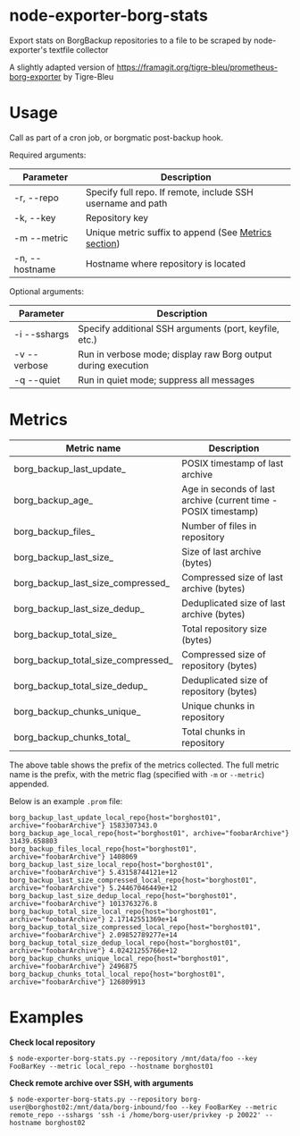 # node-exporter-borg-stats
Export stats on BorgBackup repositories to a file to be scraped by node-exporter's textfile collector

A slightly adapted version of https://framagit.org/tigre-bleu/prometheus-borg-exporter by Tigre-Bleu

# Usage
Call as part of a cron job, or borgmatic post-backup hook. 

Required arguments:

Parameter | Description
----------|------------
-r, --repo      | Specify full repo. If remote, include SSH username and path
-k, --key       | Repository key
-m --metric     | Unique metric suffix to append (See [Metrics section](#Metrics))
-n, --hostname  | Hostname where repository is located

Optional arguments:

Parameter | Description
----------|------------
-i --sshargs  | Specify additional SSH arguments (port, keyfile, etc.)
-v  --verbose | Run in verbose mode; display raw Borg output during execution
-q  --quiet   | Run in quiet mode; suppress all messages


# Metrics

Metric name | Description
------------|------------
borg_backup_last_update_            | POSIX timestamp of last archive
borg_backup_age_                    | Age in seconds of last archive (current time - POSIX timestamp)
borg_backup_files_                  | Number of files in repository
borg_backup_last_size_              | Size of last archive (bytes)
borg_backup_last_size_compressed_   | Compressed size of last archive (bytes)          
borg_backup_last_size_dedup_        | Deduplicated size of last archive (bytes)
borg_backup_total_size_             | Total repository size (bytes)
borg_backup_total_size_compressed_  | Compressed size of repository (bytes)
borg_backup_total_size_dedup_       | Deduplicated size of repository (bytes)
borg_backup_chunks_unique_          | Unique chunks in repository
borg_backup_chunks_total_           | Total chunks in repository


The above table shows the prefix of the metrics collected. The full metric name is the prefix, with the metric flag (specified with `-m` or `--metric`) appended.

Below is an example `.prom` file:

```
borg_backup_last_update_local_repo{host="borghost01", archive="foobarArchive"} 1583307343.0
borg_backup_age_local_repo{host="borghost01", archive="foobarArchive"} 31439.658803
borg_backup_files_local_repo{host="borghost01", archive="foobarArchive"} 1408069
borg_backup_last_size_local_repo{host="borghost01", archive="foobarArchive"} 5.43158744121e+12
borg_backup_last_size_compressed_local_repo{host="borghost01", archive="foobarArchive"} 5.24467046449e+12
borg_backup_last_size_dedup_local_repo{host="borghost01", archive="foobarArchive"} 1013763276.8
borg_backup_total_size_local_repo{host="borghost01", archive="foobarArchive"} 2.17142551369e+14
borg_backup_total_size_compressed_local_repo{host="borghost01", archive="foobarArchive"} 2.09852789277e+14
borg_backup_total_size_dedup_local_repo{host="borghost01", archive="foobarArchive"} 4.02421255766e+12
borg_backup_chunks_unique_local_repo{host="borghost01", archive="foobarArchive"} 2496875
borg_backup_chunks_total_local_repo{host="borghost01", archive="foobarArchive"} 126809913
```


# Examples
**Check local repository**

`$ node-exporter-borg-stats.py --repository /mnt/data/foo --key FooBarKey --metric local_repo --hostname borghost01`

**Check remote archive over SSH, with arguments**

`$ node-exporter-borg-stats.py --repository borg-user@borghost02:/mnt/data/borg-inbound/foo --key FooBarKey --metric remote_repo --sshargs 'ssh -i /home/borg-user/privkey -p 20022' --hostname borghost02`
